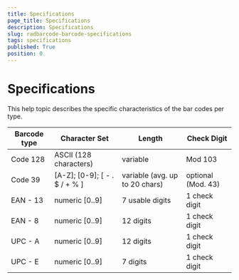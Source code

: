 ```yaml
---
title: Specifications
page_title: Specifications
description: Specifications
slug: radbarcode-barcode-specifications
tags: specifications
published: True
position: 0
---
```


# Specifications

This help topic describes the specific characteristics of the bar codes per type.

|Barcode type	|Character Set	|Length	|Check Digit|
|---------------|---------------|-------|-----------|
|Code 128	|ASCII (128 characters)	|variable	|Mod 103|
|Code 39	|[A-Z]; [0-9]; [ - . $ / + % ]	|variable (avg. up to 20 chars)	|optional (Mod. 43)|
|EAN - 13	|numeric [0..9]	|7 usable digits	|1 check digit|
|EAN - 8	|numeric [0..9]	|12 digits	|1 check digit|
|UPC - A	|numeric [0..9]	|12 digits	|1 check digit|
|UPC - E	|numeric [0..9]	|7 digits	|1 check digit|